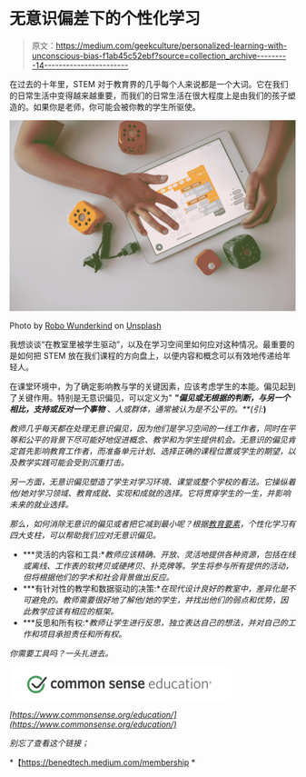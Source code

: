 # 无意识偏差下的个性化学习

> 原文：<https://medium.com/geekculture/personalized-learning-with-unconscious-bias-f1ab45c52ebf?source=collection_archive---------14----------------------->

在过去的十年里，STEM 对于教育界的几乎每个人来说都是一个大词。它在我们的日常生活中变得越来越重要，而我们的日常生活在很大程度上是由我们的孩子塑造的。如果你是老师，你可能会被你教的学生所驱使。

![](img/74a3df0dda2d6b5cd0a592d8f3b18a36.png)

Photo by [Robo Wunderkind](https://unsplash.com/@robowunderkind?utm_source=medium&utm_medium=referral) on [Unsplash](https://unsplash.com?utm_source=medium&utm_medium=referral)

我想谈谈“在教室里被学生驱动”，以及在学习空间里如何应对这种情况。最重要的是如何把 STEM 放在我们课程的方向盘上，以便内容和概念可以有效地传递给年轻人。

在课堂环境中，为了确定影响教与学的关键因素，应该考虑学生的本能。偏见起到了关键作用。特别是无意识偏见，可以定义为" ***"偏见或无根据的判断，与另一个相比，支持或反对一个事物*** *、人或群体，通常被认为是不公平的。**(引:*[](https://www.vanderbilt.edu/diversity/unconscious-bias/)**)**

*教师几乎每天都在处理无意识偏见，因为他们是学习空间的一线工作者，同时在平等和公平的背景下尽可能好地促进概念、教学和为学生提供机会。无意识的偏见肯定首先影响教育工作者，而准备单元计划、选择正确的课程位置或学生的期望，以及教学实践可能会受到沉重打击。*

*另一方面，无意识偏见塑造了学生对学习环境、课堂或整个学校的看法。它操纵着他/她对学习领域、教育成就、实现和成就的选择。它将贯穿学生的一生，并影响未来的就业选择。*

*那么，如何消除无意识的偏见或者把它减到最小呢？根据[教育要素](https://www.edelements.com/blog/the-core-4-of-personalized-learning)，个性化学习有四大支柱，可以帮助我们应对无意识偏见。*

*   ***灵活的内容和工具:**教师应该精确、开放、灵活地提供各种资源，包括在线或离线、工作表的软拷贝或硬拷贝、扑克牌等。学生将参与所有提供的活动，但将根据他们的学术和社会背景做出反应。*
*   ***有针对性的教学和数据驱动的决策:**在现代设计良好的教室中，差异化是不可避免的。教师需要很好地了解他/她的学生，并找出他们的弱点和优势，因此教学应该有相应的框架。*
*   ***反思和所有权:**教师让学生进行反思，独立表达自己的想法，并对自己的工作和项目承担责任和所有权。*

*你需要工具吗？一头扎进去。*

*![](img/79829cf10f1a31795b2cd5acbd7d9e40.png)*

*[https://www.commonsense.org/education/](https://www.commonsense.org/education/)*

*别忘了查看这个链接；*

*【https://benedtech.medium.com/membership *